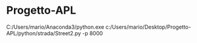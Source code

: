 # Progetto-APL
C:/Users/mario/Anaconda3/python.exe c:/Users/mario/Desktop/Progetto-APL/python/strada/Street2.py -p 8000